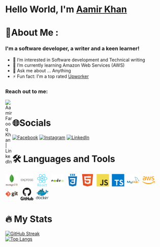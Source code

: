 # Hello World, I'm [Aamir Khan](https://www.linkedin.com/in/aamirfarooqkhan/)

# 💫About Me :
### I'm a software developer, a writer and a keen learner!

- 👀 I’m interested in Software development and Technical writing
- 🌱 I’m currently learning Amazon Web Services (AWS)
- 💬 Ask me about ... Anything
- ⚡ Fun fact: I'm a top rated [Upworker](https://www.upwork.com/freelancers/~0115a1104061633614)

### Reach out to me:
[<img align="left" alt="Aamir Farooq Khan | LinkedIn" width="22px" src="https://cdn.jsdelivr.net/npm/simple-icons@v3/icons/linkedin.svg" />](https://www.linkedin.com/in/aamirfarooqkhan/)
<br />

# 🌐Socials
[![Facebook](https://img.shields.io/badge/Facebook-3944BC.svg?logo=Facebook&logoColor=white)](https://www.facebook.com/AamirFarooqKhan) 
[![Instagram](https://img.shields.io/badge/Instagram-%23E4405F.svg?logo=Instagram&logoColor=white)](https://www.instagram.com/aamir.farooq.khan/?hl=en) 
[![LinkedIn](https://img.shields.io/badge/LinkedIn-%230077B5.svg?logo=linkedin&logoColor=white)](https://www.linkedin.com/in/aamirfarooqkhan/)


# :hammer_and_wrench: Languages and Tools
<div>
   <img src="https://github.com/devicons/devicon/blob/master/icons/mongodb/mongodb-original-wordmark.svg" title="MongoDB" alt="MongoDB" width="40" height="40"/>&nbsp;
   <img src="https://github.com/devicons/devicon/blob/master/icons/express/express-original-wordmark.svg" title="Express" alt="Express" width="40" height="40"/>&nbsp;
  <img src="https://github.com/devicons/devicon/blob/master/icons/react/react-original-wordmark.svg" title="React" alt="React" width="40" height="40"/>&nbsp;
   <img src="https://github.com/devicons/devicon/blob/master/icons/nodejs/nodejs-original-wordmark.svg" title="NodeJS" alt="NodeJS" width="40" height="40"/>&nbsp;
  <img src="https://github.com/devicons/devicon/blob/master/icons/css3/css3-plain-wordmark.svg"  title="CSS3" alt="CSS" width="40" height="40"/>&nbsp;
  <img src="https://github.com/devicons/devicon/blob/master/icons/html5/html5-original.svg" title="HTML5" alt="HTML" width="40" height="40"/>&nbsp;
  <img src="https://github.com/devicons/devicon/blob/master/icons/javascript/javascript-original.svg" title="JavaScript" alt="JavaScript" width="40" height="40"/>&nbsp;
   <img src="https://github.com/devicons/devicon/blob/master/icons/typescript/typescript-original.svg" title="TypeScript" alt=TypeScript" width="40" height="40"/>&nbsp;
  <img src="https://github.com/devicons/devicon/blob/master/icons/mysql/mysql-original-wordmark.svg" title="MySQL"  alt="MySQL" width="40" height="40"/>&nbsp;
  <img src="https://github.com/devicons/devicon/blob/master/icons/amazonwebservices/amazonwebservices-plain-wordmark.svg" title="AWS" alt="AWS" width="40" height="40"/>&nbsp;
  <img src="https://github.com/devicons/devicon/blob/master/icons/git/git-original-wordmark.svg" title="Git" **alt="Git" width="40" height="40"/>&nbsp;
  <img src="https://github.com/devicons/devicon/blob/master/icons/github/github-original-wordmark.svg" title="GitHub" **alt="GitHub" width="40" height="40"/>&nbsp;
   <img src="https://github.com/devicons/devicon/blob/master/icons/docker/docker-original-wordmark.svg" title="Docker" **alt="Docker" width="40" height="40"/>          </div>
   
   
# :fire: My Stats
[![GitHub Streak](http://github-readme-streak-stats.herokuapp.com?user=Aamir-K11&theme=dark&background=000000)](https://git.io/streak-stats)\
[![Top Langs](https://github-readme-stats-git-masterrstaa-rickstaa.vercel.app/api/top-langs/?username=Aamir-K11&theme=vision-friendly-dark&hide=jupyter%20notebook)](https://github.com/anuraghazra/github-readme-stats)
